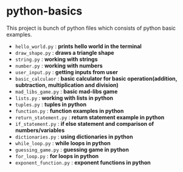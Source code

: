 # python-basics

This project is bunch of python files which consists of python basic examples.

- `hello_world.py` : **prints hello world in the terminal**
- `draw_shape.py` : **draws a triangle shape**    
- `string.py` : **working with strings**
- `number.py` : **working with numbers**
- `user_input.py` : **getting inputs from user**
- `basic_calculaor` : **basic calculator for basic operation(addition, subtraction, multiplication and division)**
- `mad_libs_game.py` : **basic mad-libs game**
- `lists.py` : **working with lists in python**
- `tuples.py` : **tuples in python**
- `function.py` : **function examples in python**
- `return_statement.py` : **return statement example in python**
- `if_statement.py` : **if else statement and comparison of numbers/variables**
- `dictionaries.py` : **using dictionaries in python**
- `while_loop.py` : **while loops in python**
- `guessing_game.py` : **guessing game in python**
- `for_loop.py` : **for loops in python**
- `exponent_function.py` : **exponent functions in python**
